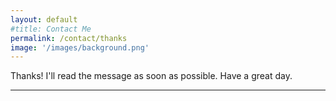 ```yaml
---
layout: default
#title: Contact Me
permalink: /contact/thanks
image: '/images/background.png'
---
```


Thanks! I'll read the message as soon as possible.
Have a great day.

<hr>